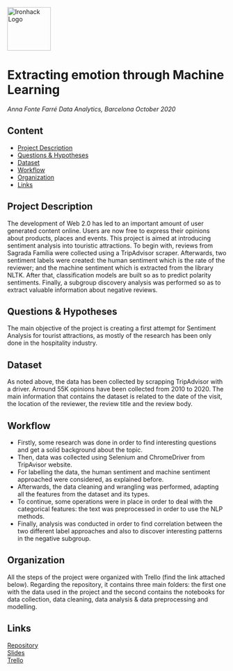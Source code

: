 <img src="https://bit.ly/2VnXWr2" alt="Ironhack Logo" width="100"/>

# Extracting emotion through Machine Learning
*Anna Fonte Farré*
*Data Analytics, Barcelona October 2020*



## Content
- [Project Description](#project-description)
- [Questions & Hypotheses](#questions-hypotheses)
- [Dataset](#dataset)
- [Workflow](#workflow)
- [Organization](#organization)
- [Links](#links)

## Project Description
The development of Web 2.0 has led to an important amount of user generated content online. Users are now free to express their opinions about products, places and events. This project is aimed at introducing sentiment analysis into touristic attractions. To begin with, reviews from Sagrada Família were collected using a TripAdvisor scraper. Afterwards, two sentiment labels were created: the human sentiment which is the rate of the reviewer; and the machine sentiment which is extracted from the library NLTK. After that, classification models are built so as to predict polarity sentiments. Finally, a subgroup discovery analysis was performed so as to extract valuable information about negative reviews.

## Questions & Hypotheses
The main objective of the project is creating a first attempt for Sentiment Analysis for tourist attractions, as mostly of the research has been only done in the hospitality industry.

## Dataset
As noted above, the data has been collected by scrapping TripAdvisor with a driver. Arround 55K opinions have been collected from 2010 to 2020. The main information that contains the dataset is related to the date of the visit, the location of the reviewer, the review title and the review body. 

## Workflow
- Firstly, some research was done in order to find interesting questions and get a solid background about the topic. 
- Then, data was collected using Selenium and ChromeDriver from TripAvisor website.
- For labelling the data, the human sentiment and machine sentiment approached were considered, as explained before. 
- Afterwards, the data cleaning and wrangling was performed, adapting all the features from the dataset and its types.
- To continue, some operations were in place in order to deal with the categorical features: the text was preprocessed in order to use the NLP methods. 
- Finally, analysis was conducted in order to find correlation between the two different label approaches and also to discover interesting patterns in the negative subgroup.

## Organization
All the steps of the project were organized with Trello (find the link attached below). 
Regarding the repository, it contains three main folders: the first one with the data used in the project and the second contains the notebooks for data collection, data cleaning, data analysis & data preprocessing and modelling. 

## Links
[Repository](https://github.com/annafonte/nlp-tripadvisor)  
[Slides](https://docs.google.com/presentation/d/10LCIiAuPLG4-P7wrC38O9okiwDCNUKRk8AQqAoWBjno/edit?usp=sharing)  
[Trello](https://trello.com/b/SHjpqP3b/finalproject)  
